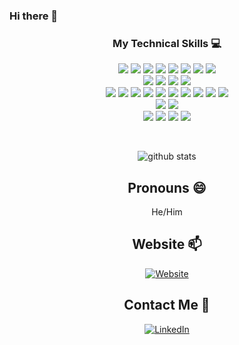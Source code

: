 ### Hi there 👋

<!--
**OhZedTee/OhZedTee** is a ✨ _special_ ✨ repository because its `README.md` (this file) appears on your GitHub profile.

Here are some ideas to get you started:

- 🔭 I’m currently working on ...
- 🌱 I’m currently learning ...
- 👯 I’m looking to collaborate on ...
- 🤔 I’m looking for help with ...
- 💬 Ask me about ...
- 📫 How to reach me: ...
- 😄 Pronouns: ...
- ⚡ Fun fact: ...
-->

<div align="center">

### My Technical Skills :computer:

<img src = "https://img.shields.io/badge/-Python-3776AB?style=flat&logo=Python&logoColor=ffffff"> <img src = "https://img.shields.io/badge/-Go-00ADD8?style=flat&logo=Go&logoColor=ffffff"> <img src="https://img.shields.io/badge/-Java-007396?style=flat&logo=Java&logoColor=ffffff"> <img src="https://img.shields.io/badge/-C%23-659ad2?style=flat"> <img src="https://img.shields.io/badge/-JavaScript-F7DF1E?style=flat&logo=javascript&logoColor=000000"> <img src="https://img.shields.io/badge/--A8B9CC?style=flat&logo=C&logoColor=000000"> <img src="https://img.shields.io/badge/-Spring-6DB33F?style=flat&logo=Spring&logoColor=ffffff"> <img src="https://img.shields.io/badge/-Node%2Ejs-339933?style=flat&logo=Node.js&logoColor=ffffff">
<br />
<img src="https://img.shields.io/badge/-Palo%20Alto%20Panorama-83DA77?style=flat&logo=Palo%20Alto%20Software&logoColor=ffffff"> <img src="https://img.shields.io/badge/-Demisto-success?style=flat"> <img src="https://img.shields.io/badge/-Cisco%20Firepower-1BA0D7?style=flat&logo=Cisco&logoColor=ffffff"> <img src="https://img.shields.io/badge/-solarwinds-important?style=flat"> 
<br />
<img src="https://img.shields.io/badge/-Docker-2496ED?style=flat&logo=Docker&logoColor=ffffff"> <img src="https://img.shields.io/badge/-Kubernetes-326CE5?style=flat&logo=Kubernetes&logoColor=ffffff"> <img src="https://img.shields.io/badge/-Helm-277A9F?style=flat&logo=Helm&logoColor=ffffff"> <img src="https://img.shields.io/badge/-Terraform-623CE4?style=flat&logo=Terraform&logoColor=ffffff"> <img src="https://img.shields.io/badge/-Amazon%20Web%20Services-232F3E?style=flat&logo=Amazon%20AWS&logoColor=ffffff"> <img src="https://img.shields.io/badge/-Google%20Cloud%20Platform-4285F4?style=flat&logo=Google%20Cloud&logoColor=ffffff"> <img src="https://img.shields.io/badge/-Prometheus-E6522C?style=flat&logo=Prometheus&logoColor=ffffff"> <img src="https://img.shields.io/badge/-Grafana-F46800?style=flat&logo=Grafana&logoColor=ffffff"> <img src="https://img.shields.io/badge/-Alert%20Manager-orange?style=flat"> <img src="https://img.shields.io/badge/-CircleCI-343434?style=flat&logo=CircleCI&logoColor=ffffff">
<br />
<img src="https://img.shields.io/badge/-Redis-DC382D?style=flat&logo=Redis&logoColor=ffffff"> <img src="https://img.shields.io/badge/-MYSQL-4d008f?style=flat&logo=MySQL&logoColor=ffffff"> 
<br />
<img src="https://img.shields.io/badge/-Git-F05032?style=flat&logo=Git&logoColor=ffffff"> <img src="https://img.shields.io/badge/-GitLab-FCA121?style=flat&logo=GitLab&logoColor=00000"> <img src="https://img.shields.io/badge/-Scrum-7B16FF?style=flat&logo=AddThis&logoColor=ffffff"> <img src="https://img.shields.io/badge/-Agile%20Development-FF6550?style=flat&logo=AddThis&logoColor=ffffff">


<div align="center" width="50">

<br />

![github stats](https://github-readme-stats.vercel.app/api?username=OhZedTee&show_icons=true)

## Pronouns 😄

<p>He/Him</p>

## Website 📫

<a href="https://www.otalmor.com"><img alt="Website" src="https://img.shields.io/badge/-Website-FF1B2D?style=flat&logo=Opera&logoColor=000000"></a>

##  Contact Me 💬

<a href="https://www.linkedin.com/in/oritalmor/"><img alt="LinkedIn" src="https://img.shields.io/badge/LinkedIn-Ori%20Talmor-blue?style=flat-square&logo=linkedin"></a>
</div>
